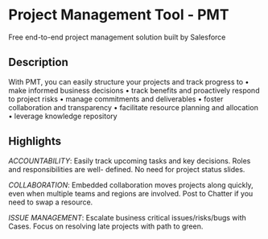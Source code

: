 # Project Management Tool - PMT

Free end-to-end project management solution built by Salesforce

## Description

With PMT, you can easily structure your projects and track progress to
• make informed business decisions
• track benefits and proactively respond to project risks
• manage commitments and deliverables
• foster collaboration and transparency
• facilitate resource planning and allocation
• leverage knowledge repository

## Highlights

*ACCOUNTABILITY*: Easily track upcoming tasks and key decisions. Roles and responsibilities are well- defined. No need for project status slides.

*COLLABORATION*: Embedded collaboration moves projects along quickly, even when multiple teams and regions are involved. Post to Chatter if you need to swap a resource.

*ISSUE MANAGEMENT*: Escalate business critical issues/risks/bugs with Cases. Focus on resolving late projects with path to green.